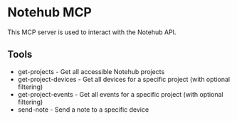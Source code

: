 # Notehub MCP

This MCP server is used to interact with the Notehub API.

## Tools

- get-projects - Get all accessible Notehub projects
- get-project-devices - Get all devices for a specific project (with optional filtering)
- get-project-events - Get all events for a specific project (with optional filtering)
- send-note - Send a note to a specific device
